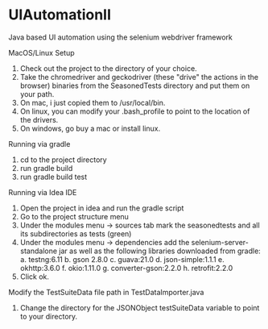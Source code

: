 # UIAutomationII
Java based UI automation using the selenium webdriver framework

MacOS/Linux Setup

1. Check out the project to the directory of your choice.
2. Take the chromedriver and geckodriver (these "drive" the actions in the browser) binaries from the SeasonedTests directory and put them on your path.
3. On mac, i just copied them to /usr/local/bin.
4. On linux, you can modify your .bash_profile to point to the location of the drivers.
5. On windows, go buy a mac or install linux.

Running via gradle

1. cd to the project directory
2. run gradle build
3. run gradle build test

Running via Idea IDE

1. Open the project in idea and run the gradle script
2. Go to the project structure menu
3. Under the modules menu -> sources tab mark the seasonedtests and all its subdirectories as tests (green)
4. Under the modules menu -> dependencies add the selenium-server-standalone jar as well as the following libraries downloaded from gradle:
  a. testng:6.11
  b. gson 2.8.0
  c. guava:21.0
  d. json-simple:1.1.1
  e. okhttp:3.6.0
  f. okio:1.11.0
  g. converter-gson:2.2.0
  h. retrofit:2.2.0
5. Click ok.

Modify the TestSuiteData file path in TestDataImporter.java

1. Change the directory for the JSONObject testSuiteData variable to point to your directory.
